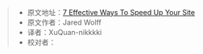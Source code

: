 > * 原文地址：[7 Effective Ways To Speed Up Your Site](https://www.freecodecamp.org/news/seven-ways-to-optimize-your-site-for-speed/)
> * 原文作者：Jared Wolff
> * 译者：XuQuan-nikkkki
> * 校对者：

